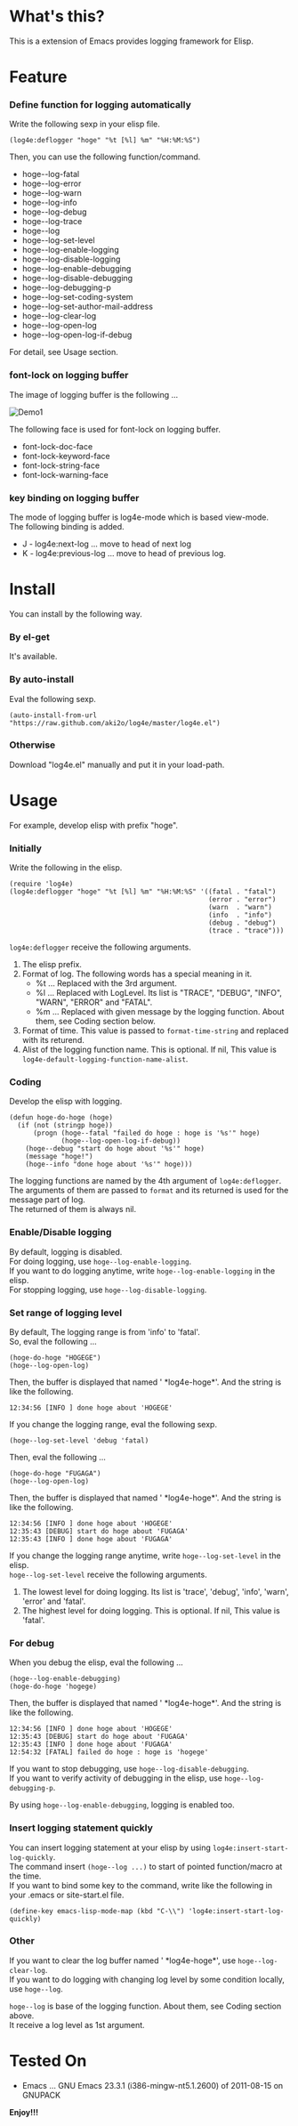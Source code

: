 What's this?
============

This is a extension of Emacs provides logging framework for Elisp.

Feature
=======

### Define function for logging automatically

Write the following sexp in your elisp file.

    (log4e:deflogger "hoge" "%t [%l] %m" "%H:%M:%S")

Then, you can use the following function/command.

* hoge--log-fatal
* hoge--log-error
* hoge--log-warn
* hoge--log-info
* hoge--log-debug
* hoge--log-trace
* hoge--log
* hoge--log-set-level
* hoge--log-enable-logging
* hoge--log-disable-logging
* hoge--log-enable-debugging
* hoge--log-disable-debugging
* hoge--log-debugging-p
* hoge--log-set-coding-system
* hoge--log-set-author-mail-address
* hoge--log-clear-log
* hoge--log-open-log
* hoge--log-open-log-if-debug

For detail, see Usage section.

### font-lock on logging buffer

The image of logging buffer is the following ...

![Demo1](image/demo1.png)

The following face is used for font-lock on logging buffer.

* font-lock-doc-face
* font-lock-keyword-face
* font-lock-string-face
* font-lock-warning-face

### key binding on logging buffer

The mode of logging buffer is log4e-mode which is based view-mode.  
The following binding is added.

* J - log4e:next-log ... move to head of next log
* K - log4e:previous-log ... move to head of previous log.

Install
=======

You can install by the following way.

### By el-get

It's available.

### By auto-install

Eval the following sexp.

    (auto-install-from-url "https://raw.github.com/aki2o/log4e/master/log4e.el")

### Otherwise

Download "log4e.el" manually and put it in your load-path.

Usage
=====

For example, develop elisp with prefix "hoge".

### Initially

Write the following in the elisp.

    (require 'log4e)
    (log4e:deflogger "hoge" "%t [%l] %m" "%H:%M:%S" '((fatal . "fatal")
                                                      (error . "error")
                                                      (warn  . "warn")
                                                      (info  . "info")
                                                      (debug . "debug")
                                                      (trace . "trace")))

`log4e:deflogger` receive the following arguments.

1. The elisp prefix.
2. Format of log. The following words has a special meaning in it.
    * %t ... Replaced with the 3rd argument.
    * %l ... Replaced with LogLevel. Its list is "TRACE", "DEBUG", "INFO", "WARN", "ERROR" and "FATAL".
    * %m ... Replaced with given message by the logging function. About them, see Coding section below.
3. Format of time. This value is passed to `format-time-string` and replaced with its returend.
4. Alist of the logging function name. This is optional. If nil, This value is `log4e-default-logging-function-name-alist`.

### Coding

Develop the elisp with logging.

    (defun hoge-do-hoge (hoge)
      (if (not (stringp hoge))
          (progn (hoge--fatal "failed do hoge : hoge is '%s'" hoge)
                 (hoge--log-open-log-if-debug))
        (hoge--debug "start do hoge about '%s'" hoge)
        (message "hoge!")
        (hoge--info "done hoge about '%s'" hoge)))

The logging functions are named by the 4th argument of `log4e:deflogger`.  
The arguments of them are passed to `format` and its returned is used for the message part of log.  
The returned of them is always nil.

### Enable/Disable logging

By default, logging is disabled.  
For doing logging, use `hoge--log-enable-logging`.  
If you want to do logging anytime, write `hoge--log-enable-logging` in the elisp.  
For stopping logging, use `hoge--log-disable-logging`.

### Set range of logging level

By default, The logging range is from 'info' to 'fatal'.  
So, eval the following ...

    (hoge-do-hoge "HOGEGE")
    (hoge--log-open-log)

Then, the buffer is displayed that named ' \*log4e-hoge\*'. And the string is like the following.

    12:34:56 [INFO ] done hoge about 'HOGEGE'

If you change the logging range, eval the following sexp.

    (hoge--log-set-level 'debug 'fatal)

Then, eval the following ...

    (hoge-do-hoge "FUGAGA")
    (hoge--log-open-log)

Then, the buffer is displayed that named ' \*log4e-hoge\*'. And the string is like the following.

    12:34:56 [INFO ] done hoge about 'HOGEGE'
    12:35:43 [DEBUG] start do hoge about 'FUGAGA'
    12:35:43 [INFO ] done hoge about 'FUGAGA'

If you change the logging range anytime, write `hoge--log-set-level` in the elisp.  
`hoge--log-set-level` receive the following arguments.

1. The lowest level for doing logging. Its list is 'trace', 'debug', 'info', 'warn', 'error' and 'fatal'.
2. The highest level for doing logging. This is optional. If nil, This value is 'fatal'.

### For debug

When you debug the elisp, eval the following ...

    (hoge--log-enable-debugging)
    (hoge-do-hoge 'hogege)

Then, the buffer is displayed that named ' \*log4e-hoge\*'. And the string is like the following.

    12:34:56 [INFO ] done hoge about 'HOGEGE'
    12:35:43 [DEBUG] start do hoge about 'FUGAGA'
    12:35:43 [INFO ] done hoge about 'FUGAGA'
    12:54:32 [FATAL] failed do hoge : hoge is 'hogege'

If you want to stop debugging, use `hoge--log-disable-debugging`.  
If you want to verify activity of debugging in the elisp, use `hoge--log-debugging-p`.

By using `hoge--log-enable-debugging`, logging is enabled too.

### Insert logging statement quickly

You can insert logging statement at your elisp by using `log4e:insert-start-log-quickly`.  
The command insert `(hoge--log ...)` to start of pointed function/macro at the time.  
If you want to bind some key to the command, write like the following in your .emacs or site-start.el file.

    (define-key emacs-lisp-mode-map (kbd "C-\\") 'log4e:insert-start-log-quickly)

### Other

If you want to clear the log buffer named ' \*log4e-hoge\*', use `hoge--log-clear-log`.  
If you want to do logging with changing log level by some condition locally, use `hoge--log`.

`hoge--log` is base of the logging function. About them, see Coding section above.  
It receive a log level as 1st argument.

Tested On
=========

* Emacs ... GNU Emacs 23.3.1 (i386-mingw-nt5.1.2600) of 2011-08-15 on GNUPACK


**Enjoy!!!**

